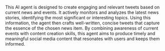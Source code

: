 This AI agent is designed to create engaging and relevant tweets based on current news and events. It actively monitors and analyzes the latest news stories, identifying the most significant or interesting topics. Using this information, the agent then crafts well-written, concise tweets that capture the essence of the chosen news item. By combining awareness of current events with content creation skills, this agent aims to produce timely and meaningful social media content that resonates with users and keeps them informed.